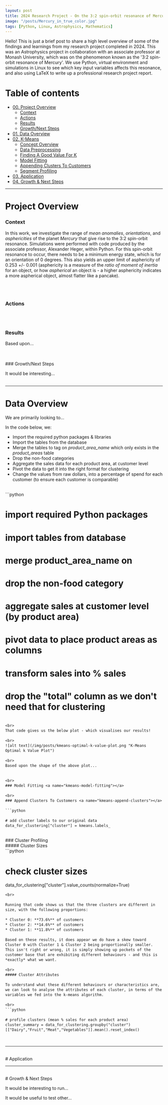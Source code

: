 ```yaml
---
layout: post
title: 2024 Research Project - On the 3:2 spin-orbit resonance of Mercury
image: "/posts/Mercury_in_true_color.jpg"
tags: [Python, Linux, Astrophysics, Mathematics]
---
```


Hello! This is just a brief post to share a high level overview of some of the findings and learnings from my research project completed in 2024. This was an Astrophysics project in collaboration with an associate professor at Monash University, which was on the phenomenon known as the '3:2 spin-orbit resonance of Mercury'. We use Python, virtual environment and simulations in Linux to see which key input variables affects this resonance, and also using LaTeX to write up a professional research project report.

# Table of contents

- [00. Project Overview](#overview-main)
    - [Context](#overview-context)
    - [Actions](#overview-actions)
    - [Results](#overview-results)
    - [Growth/Next Steps](#overview-growth)
- [01. Data Overview](#data-overview)
- [02. K-Means](#kmeans-title)
    - [Concept Overview](#kmeans-overview)
    - [Data Preprocessing](#kmeans-preprocessing)
    - [Finding A Good Value For K](#kmeans-k-value)
    - [Model Fitting](#kmeans-model-fitting)
    - [Appending Clusters To Customers](#kmeans-append-clusters)
    - [Segment Profiling](#kmeans-cluster-profiling)
- [03. Application](#kmeans-application)
- [04. Growth & Next Steps](#growth-next-steps)

___

# Project Overview  <a name="overview-main"></a>

### Context <a name="overview-context"></a>

In this work, we investigate the range of *mean anomalies*, *orientations*, and *asphericities* of the planet *Mercury* that give rise to the 3:2 spin-orbit resonance. Simulations were performed with code produced by the associate professor, Alexander Heger, within Python. For this spin-orbit resonance to occur, there needs to be a minimum energy state, which is for an orientation of 0 degrees. This also yields an upper limit of asphericity of 0.253 +/- 0.001 (asphericity is a measure of the *ratio of moment of inertia* for an object, or how *aspherical* an object is - a higher asphericity indicates a more aspherical object, almost flatter like a pancake). 

<br>



<br>

### Actions <a name="overview-actions"></a>

<br>
<br>

### Results <a name="overview-results"></a>

Based upon...

<br>
<br>
### Growth/Next Steps <a name="overview-growth"></a>

It would be interesting... 
<br>
<br>

___

# Data Overview  <a name="data-overview"></a>

We are primarily looking to...

In the code below, we:

* Import the required python packages & libraries
* Import the tables from the database
* Merge the tables to tag on *product_area_name* which only exists in the *product_areas* table
* Drop the non-food categories
* Aggregate the sales data for each product area, at customer level
* Pivot the data to get it into the right format for clustering
* Change the values from raw dollars, into a percentage of spend for each customer (to ensure each customer is comparable)

<br>
```python

# import required Python packages

# import tables from database

# merge product_area_name on

# drop the non-food category

# aggregate sales at customer level (by product area)

# pivot data to place product areas as columns

# transform sales into % sales

# drop the "total" column as we don't need that for clustering

```

<br>
That code gives us the below plot - which visualises our results!

<br>
![alt text](/img/posts/kmeans-optimal-k-value-plot.png "K-Means Optimal k Value Plot")

<br>
Based upon the shape of the above plot...


<br>
### Model Fitting <a name="kmeans-model-fitting"></a>

<br>
### Append Clusters To Customers <a name="kmeans-append-clusters"></a>

```python

# add cluster labels to our original data
data_for_clustering["cluster"] = kmeans.labels_

```

<br>
### Cluster Profiling <a name="kmeans-cluster-profiling"></a>


<br>
##### Cluster Sizes


<br>
```python

# check cluster sizes
data_for_clustering["cluster"].value_counts(normalize=True)

```
<br>

Running that code shows us that the three clusters are different in size, with the following proportions:

* Cluster 0: **73.6%** of customers
* Cluster 2: **14.6%** of customers
* Cluster 1: **11.8%** of customers

Based on these results, it does appear we do have a skew toward Cluster 0 with Cluster 1 & Cluster 2 being proportionally smaller.  This isn't right or wrong, it is simply showing up pockets of the customer base that are exhibiting different behaviours - and this is *exactly* what we want.

<br>
##### Cluster Attributes

To understand what these different behaviours or characteristics are, we can look to analyse the attributes of each cluster, in terms of the variables we fed into the k-means algorithm.

<br>
```python

# profile clusters (mean % sales for each product area)
cluster_summary = data_for_clustering.groupby("cluster")[["Dairy","Fruit","Meat","Vegetables"]].mean().reset_index()

```
<br>

___
<br>
# Application <a name="kmeans-application"></a>


___
<br>
# Growth & Next Steps <a name="growth-next-steps"></a>

It would be interesting to run... 

It would be useful to test other... 

